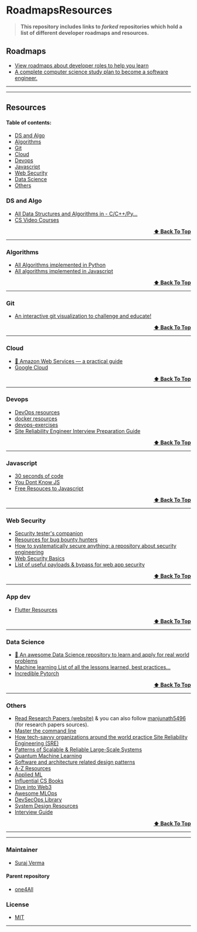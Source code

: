 # RoadmapsResources

> **This repository includes links to *forked* repositories which hold a list of different developer roadmaps and resources.** 

## Roadmaps

* [View roadmaps about developer roles to help you learn](https://github.com/Uncodedtech/awesome-roadmaps)
* [A complete computer science study plan to become a software engineer.](https://github.com/Uncodedtech/coding-interview-university#coding-question-practice)

------------------------------------------------------------------
------------------------------------------------------------------

## Resources


#### Table of contents:

- [DS and Algo](#ds-and-algo)
- [Algorithms](#algorithms)
- [Git](#git)
- [Cloud](#cloud)
- [Devops](#devops)
- [Javascript](#javascript)
- [Web Security](#web-security)
- [Data Science](#data-science)
- [Others](#others)

### DS and Algo

* [All Data Structures and Algorithms in - C/C++/Py... ](https://github.com/Uncodedtech/NeoAlgo)
* [ CS Video Courses ](https://github.com/Uncodedtech/cs-video-courses)
<div align="right">
    <b><a href="#table-of-contents">⬆ Back To Top
    </a></b>
</div>

-------------------------------

### Algorithms

* [All Algorithms implemented in Python](https://github.com/Uncodedtech/Python)
* [All algorithms implemented in Javascript](https://github.com/Uncodedtech/Javascript)
<div align="right">
    <b><a href="#table-of-contents">⬆ Back To Top
    </a></b>
</div>

-------------------------------

### Git

* [An interactive git visualization to challenge and educate!](https://github.com/Uncodedtech/learnGitBranching)
<div align="right">
    <b><a href="#table-of-contents">⬆ Back To Top
    </a></b>
</div>

-------------------------------

### Cloud 
* [📙 Amazon Web Services — a practical guide](https://github.com/Uncodedtech/og-aws)
* [Google Cloud](https://github.com/Uncodedtech/google-cloud-4-words)
<div align="right">
    <b><a href="#table-of-contents">⬆ Back To Top
    </a></b>
</div>

--------------------------------

### Devops

* [DevOps resources](https://github.com/Uncodedtech/devops-resources)
* [docker resources](https://github.com/Uncodedtech/dockerlabs)
* [devops-exercises](https://github.com/Uncodedtech/devops-exercises)
* [Site Reliability Engineer Interview Preparation Guide](https://github.com/Uncodedtech/sre-interview-prep-guide)
<div align="right">
    <b><a href="#table-of-contents">⬆ Back To Top
    </a></b>
</div>

--------------------------------

### Javascript

* [30 seconds of code](https://github.com/Uncodedtech/30-seconds-of-code)
* [You Dont Know JS](https://github.com/Uncodedtech/You-Dont-Know-JS)
* [Free Resouces to Javascript](https://www.scaler.com/topics/javascript/)
<div align="right">
    <b><a href="#table-of-contents">⬆ Back To Top
    </a></b>
</div>

--------------------------------

### Web Security

* [Security tester's companion](https://github.com/Uncodedtech/SecLists)
* [Resources for bug bounty hunters](https://github.com/Uncodedtech/Resources-for-Beginner-Bug-Bounty-Hunters)
* [How to systematically secure anything: a repository about security engineering](https://github.com/Uncodedtech/how-to-secure-anything)
* [Web Security Basics](https://github.com/Uncodedtech/web-security-basics)
* [List of useful payloads & bypass for web app security](https://github.com/Uncodedtech/PayloadsAllTheThings)
<div align="right">
    <b><a href="#table-of-contents">⬆ Back To Top
    </a></b>
</div>

--------------------------------

### App dev

* [Flutter Resources](https://github.com/Uncodedtech/awesome-flutter)
<div align="right">
    <b><a href="#table-of-contents">⬆ Back To Top
    </a></b>
</div>

----------------------------------

### Data Science

* [📝 An awesome Data Science repository to learn and apply for real world problems](https://github.com/Uncodedtech/awesome-datascience)
* [Machine learning List of all the lessons learned, best practices...](https://github.com/Uncodedtech/Machine-Learning-Links-And-Lessons-Learned)
* [Incredible Pytorch](https://github.com/Uncodedtech/the-incredible-pytorch)
<div align="right">
    <b><a href="#table-of-contents">⬆ Back To Top
    </a></b>
</div>

----------------------------------------

### Others

* [Read Research Papers (website)](https://myw3schools.github.io/) & you can also follow [manjunath5496](https://github.com/manjunath5496) (for research papers sources). 
* [Master the command line](https://github.com/Uncodedtech/the-art-of-command-line)
* [How tech-savvy organizations around the world practice Site Reliability Engineering (SRE)](https://github.com/Uncodedtech/howtheysre)
* [Patterns of Scalable & Reliable Large-Scale Systems](https://github.com/Uncodedtech/awesome-scalability)
* [Quantum Machine Learning](https://github.com/Uncodedtech/awesome-quantum-machine-learning)
* [Software and architecture related design patterns](https://github.com/Uncodedtech/awesome-design-patterns)
* [A-Z Resources](https://github.com/Uncodedtech/A-to-Z-Resources-for-Students)
* [Applied ML](https://github.com/Uncodedtech/applied-ml)
* [Influential CS Books](https://github.com/Uncodedtech/influential-cs-books)
* [Dive into Web3](https://github.com/Uncodedtech/useWeb3)
* [Awesome MLOps](https://github.com/Uncodedtech/awesome-mlops)
* [DevSecOps Library](https://github.com/Uncodedtech/DevSecOps)
* [System Design Resources](https://github.com/Uncodedtech/awesome-system-design)
* [Interview Guide](https://github.com/Uncodedtech/mega-interview-guide)

<div align="right">
    <b><a href="#table-of-contents">⬆ Back To Top
    </a></b>
</div>

------------------------------------------------------------------
-----------------------------------------------

### Maintainer

* [Suraj Verma](https://github.com/surajv311)

#### Parent repository
* [one4All](https://github.com/Surajv311/one4All)

### License

* [MIT](LICENSE)

---------------------------



